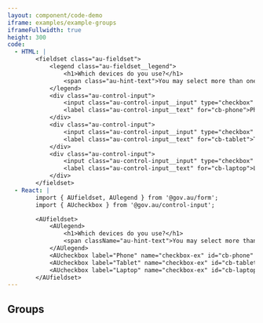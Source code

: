 ```yaml
---
layout: component/code-demo
iframe: examples/example-groups
iframeFullwidth: true
height: 300
code:
  - HTML: |
        <fieldset class="au-fieldset">
            <legend class="au-fieldset__legend">
                <h1>Which devices do you use?</h1>
                <span class="au-hint-text">You may select more than one</span>
            </legend>
            <div class="au-control-input">
                <input class="au-control-input__input" type="checkbox" name="checkbox-ex" id="cb-phone" checked>
                <label class="au-control-input__text" for="cb-phone">Phone</label>
            </div>
            <div class="au-control-input">
                <input class="au-control-input__input" type="checkbox" name="checkbox-ex" id="cb-tablet">
                <label class="au-control-input__text" for="cb-tablet">Tablet</label>
            </div>
            <div class="au-control-input">
                <input class="au-control-input__input" type="checkbox" name="checkbox-ex" id="cb-laptop" checked>
                <label class="au-control-input__text" for="cb-laptop">Laptop</label>
            </div>
        </fieldset>
  - React: |
        import { AUfieldset, AUlegend } from '@gov.au/form';
        import { AUcheckbox } from '@gov.au/control-input';

        <AUfieldset>
            <AUlegend>
                <h1>Which devices do you use?</h1>
                <span className="au-hint-text">You may select more than one</span>
            </AUlegend>
            <AUcheckbox label="Phone" name="checkbox-ex" id="cb-phone" block checked/>
            <AUcheckbox label="Tablet" name="checkbox-ex" id="cb-tablet" block/>
            <AUcheckbox label="Laptop" name="checkbox-ex" id="cb-laptop" block checked/>
        </AUfieldset>
---
```

## Groups


